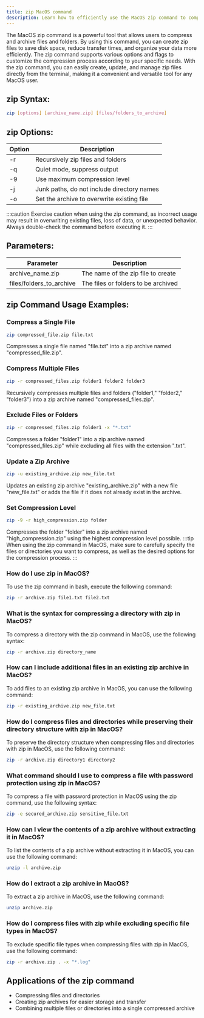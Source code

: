 ```yaml
---
title: zip MacOS command
description: Learn how to efficiently use the MacOS zip command to compress and archive files and folders. 
---
```


The MacOS zip command is a powerful tool that allows users to compress and archive files and folders. By using this command, you can create zip files to save disk space, reduce transfer times, and organize your data more efficiently. The zip command supports various options and flags to customize the compression process according to your specific needs. With the zip command, you can easily create, update, and manage zip files directly from the terminal, making it a convenient and versatile tool for any MacOS user.

## zip Syntax:
```bash
zip [options] [archive_name.zip] [files/folders_to_archive]
```
## zip Options:

| Option         | Description                                |
|----------------|--------------------------------------------|
| -r             | Recursively zip files and folders          |
| -q             | Quiet mode, suppress output                |
| -9             | Use maximum compression level              |
| -j             | Junk paths, do not include directory names |
| -o             | Set the archive to overwrite existing file |

:::caution
Exercise caution when using the zip command, as incorrect usage may result in overwriting existing files, loss of data, or unexpected behavior. Always double-check the command before executing it.
:::

## Parameters:

| Parameter              | Description                             |
|------------------------|-----------------------------------------|
| archive_name.zip       | The name of the zip file to create      |
| files/folders_to_archive| The files or folders to be archived     |

## zip Command Usage Examples:
### Compress a Single File
```bash
zip compressed_file.zip file.txt
```
Compresses a single file named "file.txt" into a zip archive named "compressed_file.zip".

### Compress Multiple Files
```bash
zip -r compressed_files.zip folder1 folder2 folder3
```
Recursively compresses multiple files and folders ("folder1," "folder2," "folder3") into a zip archive named "compressed_files.zip".

### Exclude Files or Folders
```bash
zip -r compressed_files.zip folder1 -x "*.txt"
```
Compresses a folder "folder1" into a zip archive named "compressed_files.zip" while excluding all files with the extension ".txt".

### Update a Zip Archive
```bash
zip -u existing_archive.zip new_file.txt
```
Updates an existing zip archive "existing_archive.zip" with a new file "new_file.txt" or adds the file if it does not already exist in the archive.

### Set Compression Level
```bash
zip -9 -r high_compression.zip folder
```
Compresses the folder "folder" into a zip archive named "high_compression.zip" using the highest compression level possible.
:::tip
When using the zip command in MacOS, make sure to carefully specify the files or directories you want to compress, as well as the desired options for the compression process.
:::

### How do I use zip in MacOS?
To use the zip command in bash, execute the following command:
```bash
zip -r archive.zip file1.txt file2.txt
```

### What is the syntax for compressing a directory with zip in MacOS?
To compress a directory with the zip command in MacOS, use the following syntax:
```bash
zip -r archive.zip directory_name
```

### How can I include additional files in an existing zip archive in MacOS?
To add files to an existing zip archive in MacOS, you can use the following command:
```bash
zip -r existing_archive.zip new_file.txt
```

### How do I compress files and directories while preserving their directory structure with zip in MacOS?
To preserve the directory structure when compressing files and directories with zip in MacOS, use the following command:
```bash
zip -r archive.zip directory1 directory2
```

### What command should I use to compress a file with password protection using zip in MacOS?
To compress a file with password protection in MacOS using the zip command, use the following syntax:
```bash
zip -e secured_archive.zip sensitive_file.txt
```

### How can I view the contents of a zip archive without extracting it in MacOS?
To list the contents of a zip archive without extracting it in MacOS, you can use the following command:
```bash
unzip -l archive.zip
```

### How do I extract a zip archive in MacOS?
To extract a zip archive in MacOS, use the following command:
```bash
unzip archive.zip
``` 

### How do I compress files with zip while excluding specific file types in MacOS?
To exclude specific file types when compressing files with zip in MacOS, use the following command:
```bash
zip -r archive.zip . -x "*.log"
```
## Applications of the zip command

- Compressing files and directories
- Creating zip archives for easier storage and transfer
- Combining multiple files or directories into a single compressed archive